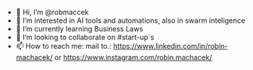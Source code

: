 - 👋 Hi, I’m @robmaccek
- 👀 I’m interested in AI tools and automations, also in swarm inteligence  
- 🌱 I’m currently learning Business Laws 
- 💞️ I’m looking to collaborate on #start-up´s 
- 📫 How to reach me: mail to.: https://www.linkedin.com/in/robin-machacek/ or https://www.instagram.com/robin.machacek/

<!---
robmaccek/robmaccek is a ✨ special ✨ repository because its `README.md` (this file) appears on your GitHub profile.
You can click the Preview link to take a look at your changes.
--->
